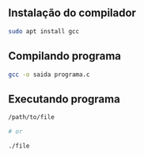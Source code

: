 ## Instalação do compilador
```bash
sudo apt install gcc
```

## Compilando programa
```bash
gcc -o saida programa.c
```

## Executando programa
```bash
/path/to/file

# or

./file
```
